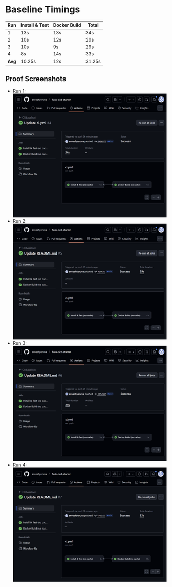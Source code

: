 # Baseline Timings

| Run | Install & Test | Docker Build | Total |
|-----|----------------|--------------|-------|
| 1   | 13s            | 13s          | 34s   |
| 2   | 10s            | 12s          | 29s   |
| 3   | 10s            | 9s           | 29s   |
| 4   | 8s             | 14s          | 33s   |
| **Avg** | 10.25s     | 12s          | 31.25s|

## Proof Screenshots
- Run 1: ![Run 1](run-1.png)
- Run 2: ![Run 2](run-2.png)
- Run 3: ![Run 3](run-3.png)
- Run 4: ![Run 4](run-4.png)
